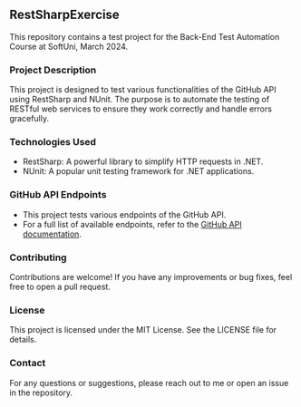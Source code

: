 ## RestSharpExercise
This repository contains a test project for the Back-End Test Automation Course at SoftUni, March 2024.

### Project Description
This project is designed to test various functionalities of the GitHub API using RestSharp and NUnit. The purpose is to automate the testing of RESTful web services to ensure they work correctly and handle errors gracefully.

### Technologies Used
- RestSharp: A powerful library to simplify HTTP requests in .NET.
- NUnit: A popular unit testing framework for .NET applications.

### GitHub API Endpoints
- This project tests various endpoints of the GitHub API.
- For a full list of available endpoints, refer to the [GitHub API documentation](https://docs.github.com/en/rest).

### Contributing
Contributions are welcome! If you have any improvements or bug fixes, feel free to open a pull request.

### License
This project is licensed under the MIT License. See the LICENSE file for details.

### Contact
For any questions or suggestions, please reach out to me or open an issue in the repository.
